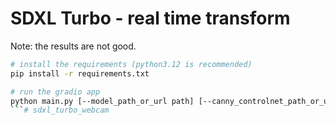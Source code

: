 # SDXL Turbo - real time transform

Note: the results are not good.

```sh
# install the requirements (python3.12 is recommended)
pip install -r requirements.txt

# run the gradio app 
python main.py [--model_path_or_url path] [--canny_controlnet_path_or_url path] [--variant string] [--resolution int] [--port int]
```# sdxl_turbo_webcam
